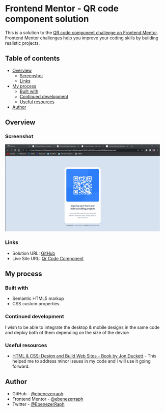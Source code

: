 # Frontend Mentor - QR code component solution

This is a solution to the [QR code component challenge on Frontend Mentor](https://www.frontendmentor.io/challenges/qr-code-component-iux_sIO_H). Frontend Mentor challenges help you improve your coding skills by building realistic projects. 

## Table of contents

- [Overview](#overview)
  - [Screenshot](#screenshot)
  - [Links](#links)
- [My process](#my-process)
  - [Built with](#built-with)
  - [Continued development](#continued-development)
  - [Useful resources](#useful-resources)
- [Author](#author)

## Overview

### Screenshot

![screenshot](images/qr-code-component.jpg)

### Links

- Solution URL: [GitHub](https://github.com/ebenezerraph/Qr-Code-Component)
- Live Site URL: [Qr Code Component](https://ebenezerraph.github.io/Qr-Code-Component/)

## My process

### Built with

- Semantic HTML5 markup
- CSS custom properties

### Continued development

I wish to be able to integrate the desktop & mobile designs in the same code and deploy both of them depending on the size of the device

### Useful resources

- [HTML & CSS: Design and Build Web Sites - Book by Jon Duckett](https://www.htmlandcssbook.com/) - This helped me to address minor issues in my code and I will use it going forward.

## Author

- GitHub - [@ebenezerraph](https://www.github.com/ebenezerraph)
- Frontend Mentor - [@ebenezerraph](https://www.frontendmentor.io/profile/ebenezerraph)
- Twitter - [@EbenezerRaph](https://www.twitter.com/EbenezerRaph)
